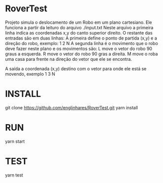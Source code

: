 # RoverTest

Projeto simula o deslocamento de um Robo em um plano cartesiano.
Ele funciona a partir da leituro do arquivo ./input.txt
Neste arquivo a primeira linha indica as coordenadas x,y do canto superior direito.
O restante das entradas são em duas linhas:
  A primeira define o ponto de partida (x,y) e a direção do robo, exemplo: 1 2 N
  A segunda linha é o movimento que o robo deve fazer neste plano e os movimentos são:
    L move o vetor do robo 90 graus a esquerda.
    R move o vetor do robo 90 gras a direita.
    M move o roba uma casa para frente na direção do vetor que ele se encontra.
    
A saída a coordenada (x,y) destino com o vetor para onde ele está se movendo, exemplo 1 3 N

# INSTALL

git clone https://github.com/englinhares/RoverTest.git
yarn install

# RUN

yarn start

# TEST

yarn test
